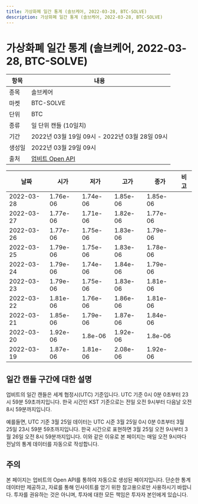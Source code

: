 ```yaml
---
title: 가상화폐 일간 통계 (솔브케어, 2022-03-28, BTC-SOLVE)
description: 가상화폐 일간 통계 (솔브케어, 2022-03-28, BTC-SOLVE)
---
```



가상화폐 일간 통계 (솔브케어, 2022-03-28, BTC-SOLVE)
===

|항목|내용|
|--|--|
|종목|솔브케어|
|마켓|BTC-SOLVE|
|단위|BTC|
|종류|일 단위 캔들 (10일치)|
|기간|2022년 03월 19일 09시 - 2022년 03월 28일 09시|
|생성일|2022년 03월 29일 09시|
|출처|[업비트 Open API](https://docs.upbit.com)|


|날짜|시가|저가|고가|종가|비고|
|--|--|--|--|--|--|
|2022-03-28|1.76e-06|1.74e-06|1.85e-06|1.85e-06|    |
|2022-03-27|1.77e-06|1.71e-06|1.82e-06|1.77e-06|    |
|2022-03-26|1.77e-06|1.75e-06|1.83e-06|1.79e-06|    |
|2022-03-25|1.79e-06|1.75e-06|1.83e-06|1.78e-06|    |
|2022-03-24|1.79e-06|1.74e-06|1.84e-06|1.79e-06|    |
|2022-03-23|1.79e-06|1.75e-06|1.83e-06|1.81e-06|    |
|2022-03-22|1.81e-06|1.76e-06|1.86e-06|1.81e-06|    |
|2022-03-21|1.85e-06|1.79e-06|1.87e-06|1.84e-06|    |
|2022-03-20|1.92e-06|1.8e-06|1.92e-06|1.8e-06|    |
|2022-03-19|1.87e-06|1.81e-06|2.08e-06|1.92e-06|    |


일간 캔들 구간에 대한 설명
---


업비트의 일간 캔들은 세계 협정시(UTC) 기준입니다. 
UTC 기준 0시 0분 0초부터 23시 59분 59초까지입니다. 
한국 시간인 KST 기준으로는 전일 오전 9시부터 다음날 오전 8시 59분까지입니다. 


예를들면, UTC 기준 3월 25일 데이터는 UTC 시준 3월 25일 0시 0분 0초부터 3월 25일 23시 59분 59초까지입니다. 
한국 시간으로 표현하면 3월 25일 오전 9시부터 3월 26일 오전 8시 59분까지입니다. 
이와 같은 이유로 본 페이지는 매일 오전 9시마다 전날의 통계 데이터를 자동으로 작성합니다. 


주의
---


본 페이지는 업비트의 Open API를 통하여 자동으로 생성된 페이지입니다. 
단순한 통계 데이터만 제공하고, 자료를 통해 인사이트를 얻기 위한 참고용으로만 사용하시기 바랍니다. 
투자를 권유하는 것은 아니며, 투자에 대한 모든 책임은 투자자 본인에게 있습니다. 
